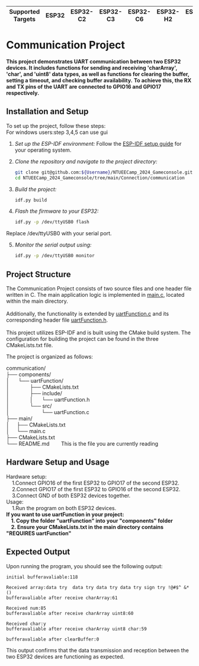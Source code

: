 | Supported Targets | ESP32 | ESP32-C2 | ESP32-C3 | ESP32-C6 | ESP32-H2 | ESP32-P4 | ESP32-S2 | ESP32-S3 |
| ----------------- | ----- | -------- | -------- | -------- | -------- | -------- | -------- | -------- |
# __Communication Project__

**This project demonstrates UART communication between two ESP32 devices. It includes functions for sending and receiving 'charArray', 'char', and 'uint8' data types, as well as functions for clearing the buffer, setting a timeout, and checking buffer availability.**
**To achieve this, the RX and TX pins of the UART are connected to GPIO16 and GPIO17 respectively.**

## Installation and Setup  
To set up the project, follow these steps:  
For windows users:step 3,4,5 can use gui
1. _Set up the ESP-IDF environment:_ 
   Follow the [ESP-IDF setup guide](https://docs.espressif.com/projects/esp-idf/en/release-v5.2/esp32/get-started/index.html) for your operating system.

2. _Clone the repository and navigate to the project directory:_  
    ```bash
   git clone git@github.com:${Username}/NTUEECamp_2024_Gameconsole.git #using ssh    
   cd NTUEECamp_2024_Gameconsole/tree/main/Connection/communication

3. _Build the project:_
    ```bash
    idf.py build

4. _Flash the firmware to your ESP32:_
    ```bash
    idf.py -p /dev/ttyUSB0 flash

Replace /dev/ttyUSB0 with your serial port.

5. _Monitor the serial output using:_
    ```bash
    idf.py -p /dev/ttyUSB0 monitor

## Project Structure
The Communication Project consists of two source files and one header file written in C. The main application logic is implemented in [main.c](main/main.c), located within the main directory.<br><br> Additionally, the functionality is extended by [uartFunction.c](components/uartFunction/src/uartFunction.c) and its corresponding header file [uartFunction.h](components/uartFunction/include/uartFunction.h).<br><br>
This project utilizes ESP-IDF and is built using the CMake build system. The configuration for building the project can be found in the three CMakeLists.txt file.

The project is organized as follows:

communication/  
├── components/  
│  &nbsp;&nbsp;&nbsp;&nbsp; └── uartFunction/  
│      &nbsp;&nbsp;&nbsp;&nbsp;&nbsp;&nbsp;&nbsp;&nbsp;&nbsp;&nbsp;&nbsp;&nbsp; ├── CMakeLists.txt  
│       &nbsp;&nbsp;&nbsp;&nbsp;&nbsp;&nbsp;&nbsp;&nbsp;&nbsp;&nbsp;&nbsp;&nbsp;&nbsp;├── include/  
│       &nbsp;&nbsp;&nbsp;&nbsp;&nbsp;&nbsp;&nbsp;&nbsp;&nbsp;&nbsp;&nbsp;&nbsp;&nbsp;│   &nbsp;&nbsp;&nbsp;&nbsp;&nbsp;└── uartFunction.h  
│       &nbsp;&nbsp;&nbsp;&nbsp;&nbsp;&nbsp;&nbsp;&nbsp;&nbsp;&nbsp;&nbsp;&nbsp;&nbsp;└── src/  
│           &nbsp;&nbsp;&nbsp;&nbsp;&nbsp;&nbsp;&nbsp;&nbsp;&nbsp;&nbsp;&nbsp;&nbsp;&nbsp;&nbsp;&nbsp;&nbsp;&nbsp;&nbsp;&nbsp;&nbsp;&nbsp;└── uartFunction.c  
├── main/  
│   &nbsp;&nbsp;&nbsp;&nbsp;├── CMakeLists.txt  
│   &nbsp;&nbsp;&nbsp;&nbsp;└── main.c  
├── CMakeLists.txt  
└── README.md&nbsp;&nbsp;&nbsp;&nbsp;&nbsp;&nbsp;&nbsp;&nbsp;This is the file you are currently reading

## Hardware Setup and Usage
Hardware setup:  
    &nbsp;&nbsp;&nbsp;&nbsp;1.Connect GPIO16 of the first ESP32 to GPIO17 of the second ESP32.    
    &nbsp;&nbsp;&nbsp;&nbsp;2.Connect GPIO17 of the first ESP32 to GPIO16 of the second ESP32.    
    &nbsp;&nbsp;&nbsp;&nbsp;3.Connect GND of both ESP32 devices together.  
Usage:  
    &nbsp;&nbsp;&nbsp;&nbsp;1.Run the program on both ESP32 devices.  
**If you want to use uartFunction in your project:  
    &nbsp;&nbsp;&nbsp;&nbsp;1. Copy the folder "uartFunction" into your "components" folder  
    &nbsp;&nbsp;&nbsp;&nbsp;2. Ensure your CMakeLists.txt in the main directory contains "REQUIRES uartFunction"**
## Expected Output
Upon running the program, you should see the following output:

    initial bufferavaliable:118

    Received array:data try  data try data try data try sign try !@#$^ &*()
    bufferavaliable after receive charArray:61

    Received num:85
    bufferavaliable after receive charArray uint8:60

    Received char:y
    bufferavaliable after receive charArray uint8 char:59

    bufferavaliable after clearBuffer:0

This output confirms that the data transmission and reception between the two ESP32 devices are functioning as expected.


